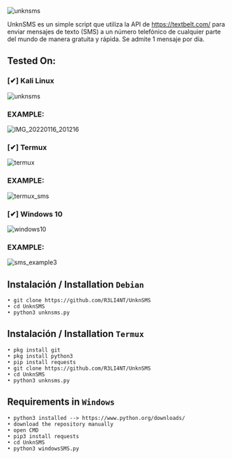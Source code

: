 ![unknsms](https://user-images.githubusercontent.com/75953873/149683020-be48a19f-bc01-4d6c-8984-e9ce10de69fe.png)

UnknSMS es un simple script que utiliza la API de https://textbelt.com/ para enviar mensajes de texto (SMS) a un número telefónico de cualquier parte del mundo de manera gratuita y rápida. Se admite 1 mensaje por día.

## Tested On:

### [✔] Kali Linux

![unknsms](https://user-images.githubusercontent.com/75953873/149682263-b730ef3b-21ac-49ef-b5f8-aef7d00caa7f.png)


### EXAMPLE:

![IMG_20220116_201216](https://user-images.githubusercontent.com/75953873/149682325-47bbbdb2-9ada-491b-8c61-cc7bb5ebeb66.jpg)


### [✔] Termux

![termux](https://user-images.githubusercontent.com/75953873/149766913-e9aebc7a-25f5-49ad-906b-e531c23c4b17.jpg)


### EXAMPLE:

![termux_sms](https://user-images.githubusercontent.com/75953873/149765826-75888efb-c475-450d-ae2e-ab9c1c65e20b.jpg)


### [✔] Windows 10

![windows10](https://user-images.githubusercontent.com/75953873/150221006-f1150c3f-e041-4c6b-87e2-e9cfdc8effbd.png)


### EXAMPLE:

![sms_example3](https://user-images.githubusercontent.com/75953873/150221377-188dd55e-a3ef-42b3-a9b3-844e2289ed33.jpg)


## Instalación / Installation **`Debian`**

```
• git clone https://github.com/R3LI4NT/UnknSMS
• cd UnknSMS
• python3 unknsms.py
```

## Instalación / Installation **`Termux`**

```
• pkg install git
• pkg install python3
• pip install requests
• git clone https://github.com/R3LI4NT/UnknSMS
• cd UnknSMS
• python3 unknsms.py
```


## Requirements in **`Windows`**

```
• python3 installed --> https://www.python.org/downloads/
• download the repository manually
• open CMD
• pip3 install requests
• cd UnknSMS
• python3 windowsSMS.py
```

